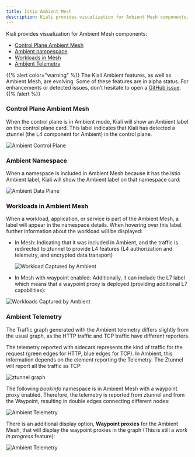 ```yaml
---
title: Istio Ambient Mesh
description: Kiali provides visualization for Ambient Mesh components.
---
```


Kiali provides visualization for Ambient Mesh components: 

* [Control Plane Ambient Mesh](#control-plane-ambient-mesh)
* [Ambient nampespace](#ambient-namespace)
* [Workloads in Mesh](#workloads-in-ambient-mesh)
* [Ambient Telemetry](#ambient-telemetry)

{{% alert color="warning" %}}
The Kiali Ambient features, as well as Ambient Mesh, are evolving. Some of these features are in alpha status. For enhancements or detected issues, don’t hesitate to open a [GitHub issue](https://github.com/kiali/kiali/issues/new/choose). 
{{% /alert %}}

### Control Plane Ambient Mesh

When the control plane is in Ambient mode, Kiali will show an Ambient label on the control plane card. 
This label indicates that Kiali has detected a ztunnel (the L4 component for Ambient) in the control plane.

![Ambient Control Plane](/images/documentation/features/ambient/ambient-control-plane.png)

### Ambient Namespace

When a namespace is included in Ambient Mesh because it has the Istio Ambient label, Kiali will show the Ambient label on that namespace card: 

![Ambient Data Plane](/images/documentation/features/ambient/ambient-data-plane.png)

### Workloads in Ambient Mesh

When a workload, application, or service is part of the Ambient Mesh, a label will appear in the namespace details. When hovering over this label, further information about the workload will be displayed:

* In Mesh: Indicating that it was included in Ambient, and the traffic is redirected to ztunnel to provide L4 features (L4 authorization and telemetry, and encrypted data transport)

  ![Workload Captured by Ambient](/images/documentation/features/ambient/ztunnel-captured-pod.png)

* In Mesh with waypoint enabled: Additionally, it can include the L7 label which means that a waypoint proxy is deployed (providing additional L7 capabilities):

![Workloads Captured by Ambient](/images/documentation/features/ambient/pod-captured.png)

### Ambient Telemetry

The Traffic graph generated with the Ambient telemetry differs slightly from the usual graph, as the HTTP traffic and TCP traffic have different reporters.

The telemetry reported with sidecars represents the kind of traffic for the request (green edges for HTTP, blue edges for TCP).
In Ambient, this information depends on the element reporting the Telemetry. The Ztunnel will report all the traffic as TCP:

![ztunnel graph](/images/documentation/features/ambient/ztunnel-graph.png)

The following _bookinfo_ namespace is in Ambient Mesh with a waypoint proxy enabled. Therefore, the telemetry is reported from ztunnel and from the Waypoint, resulting in double edges connecting different nodes: 

![Ambient Telemetry](/images/documentation/features/ambient/ambient-telemetry.png)

There is an additional display option, **Waypoint proxies** for the Ambient Mesh, that will display the waypoint proxies in the graph (This is still a *work in progress* feature):

![Ambient Telemetry](/images/documentation/features/ambient/ambient-telemetry.png)